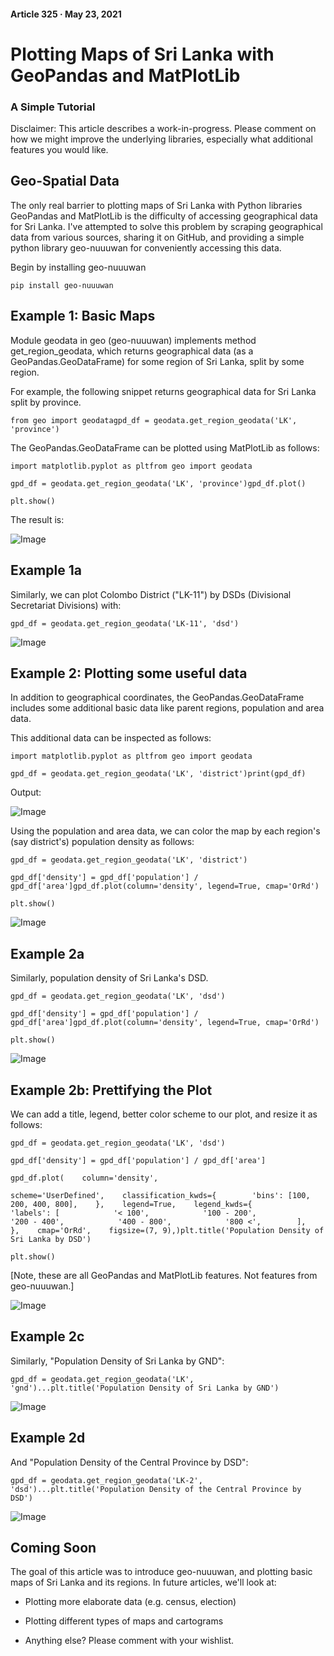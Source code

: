 #### Article 325 · May 23, 2021

# Plotting Maps of Sri Lanka with GeoPandas and MatPlotLib

### A Simple Tutorial

Disclaimer: This article describes a work-in-progress. Please comment on how we might improve the underlying libraries, especially what additional features you would like.

## Geo-Spatial Data

The only real barrier to plotting maps of Sri Lanka with Python libraries GeoPandas and MatPlotLib is the difficulty of accessing geographical data for Sri Lanka. I've attempted to solve this problem by scraping geographical data from various sources, sharing it on GitHub, and providing a simple python library geo-nuuuwan for conveniently accessing this data.

Begin by installing geo-nuuuwan

```
pip install geo-nuuuwan
```

## Example 1: Basic Maps

Module geodata in geo (geo-nuuuwan) implements method get_region_geodata, which returns geographical data (as a GeoPandas.GeoDataFrame) for some region of Sri Lanka, split by some region.

For example, the following snippet returns geographical data for Sri Lanka split by province.

```
from geo import geodatagpd_df = geodata.get_region_geodata('LK', 'province')
```

The GeoPandas.GeoDataFrame can be plotted using MatPlotLib as follows:

```
import matplotlib.pyplot as pltfrom geo import geodata
```

```
gpd_df = geodata.get_region_geodata('LK', 'province')gpd_df.plot()
```

```
plt.show()
```

The result is:

![Image](https://cdn-images-1.medium.com/max/800/1*_-I6L4h0_f7L-b4e9-JKLQ.png)

## Example 1a

Similarly, we can plot Colombo District ("LK-11") by DSDs (Divisional Secretariat Divisions) with:

```
gpd_df = geodata.get_region_geodata('LK-11', 'dsd')
```

![Image](https://cdn-images-1.medium.com/max/800/1*4YMw52TMcWfn0tJO06wZYA.png)

## Example 2: Plotting some useful data

In addition to geographical coordinates, the GeoPandas.GeoDataFrame includes some additional basic data like parent regions, population and area data.

This additional data can be inspected as follows:

```
import matplotlib.pyplot as pltfrom geo import geodata
```

```
gpd_df = geodata.get_region_geodata('LK', 'district')print(gpd_df)
```

Output:

![Image](https://cdn-images-1.medium.com/max/800/1*l6oEkw1ZCM5av6yL9qrVpw.png)

Using the population and area data, we can color the map by each region's (say district's) population density as follows:

```
gpd_df = geodata.get_region_geodata('LK', 'district')
```

```
gpd_df['density'] = gpd_df['population'] / gpd_df['area']gpd_df.plot(column='density', legend=True, cmap='OrRd')
```

```
plt.show()
```

![Image](https://cdn-images-1.medium.com/max/800/1*c6DALweaAY3zkdzSUS7JRw.png)

## Example 2a

Similarly, population density of Sri Lanka's DSD.

```
gpd_df = geodata.get_region_geodata('LK', 'dsd')
```

```
gpd_df['density'] = gpd_df['population'] / gpd_df['area']gpd_df.plot(column='density', legend=True, cmap='OrRd')
```

```
plt.show()
```

![Image](https://cdn-images-1.medium.com/max/800/1*ZIMDazKI7P7E1KRxSPnHOg.png)

## Example 2b: Prettifying the Plot

We can add a title, legend, better color scheme to our plot, and resize it as follows:

```
gpd_df = geodata.get_region_geodata('LK', 'dsd')
```

```
gpd_df['density'] = gpd_df['population'] / gpd_df['area']
```

```
gpd_df.plot(    column='density',
```

```
scheme='UserDefined',    classification_kwds={        'bins': [100, 200, 400, 800],    },    legend=True,    legend_kwds={        'labels': [            '< 100',            '100 - 200',            '200 - 400',            '400 - 800',            '800 <',        ],    },    cmap='OrRd',    figsize=(7, 9),)plt.title('Population Density of Sri Lanka by DSD')
```

```
plt.show()
```

[Note, these are all GeoPandas and MatPlotLib features. Not features from geo-nuuuwan.]

![Image](https://cdn-images-1.medium.com/max/800/1*sU8pcimzbq6PDqTdQb3aIA.png)

## Example 2c

Similarly, "Population Density of Sri Lanka by GND":

```
gpd_df = geodata.get_region_geodata('LK', 'gnd')...plt.title('Population Density of Sri Lanka by GND')
```

![Image](https://cdn-images-1.medium.com/max/800/1*coK7FOTZwS_f6XEwUzHVzg.png)

## Example 2d

And "Population Density of the Central Province by DSD":

```
gpd_df = geodata.get_region_geodata('LK-2', 'dsd')...plt.title('Population Density of the Central Province by DSD')
```

![Image](https://cdn-images-1.medium.com/max/800/1*L6_JvyGAXtJI2q2eAOEfVg.png)

## Coming Soon

The goal of this article was to introduce geo-nuuuwan, and plotting basic maps of Sri Lanka and its regions. In future articles, we'll look at:

* Plotting more elaborate data (e.g. census, election)

* Plotting different types of maps and cartograms

* Anything else? Please comment with your wishlist.